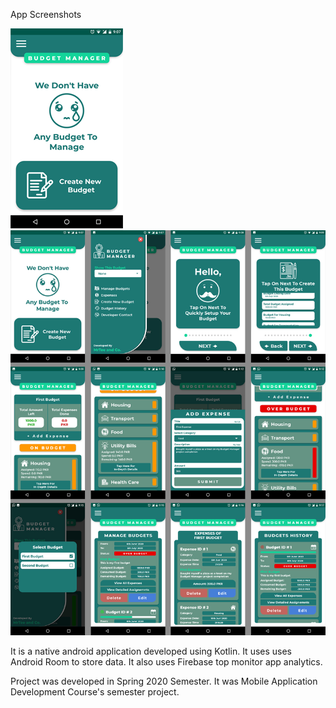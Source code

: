 App Screenshots

![Software Screenshot 01](https://github.com/MrTee99/Budget-Manager-Android-App/blob/main/Screenshots/1.png)
![Software Screenshot 02](https://github.com/MrTee99/Budget-Manager-Android-App/blob/main/Screenshots/screenshots.jpg)

It is a native android application developed using Kotlin.
It uses uses Android Room to store data.
It also uses Firebase top monitor app analytics.

Project was developed in Spring 2020 Semester. It was Mobile Application Development Course's semester project. 
